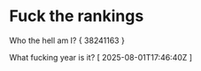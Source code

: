 # Fuck the rankings

Who the hell am I?
{ 38241163 }

What fucking year is it?
[ 2025-08-01T17:46:40Z ]
